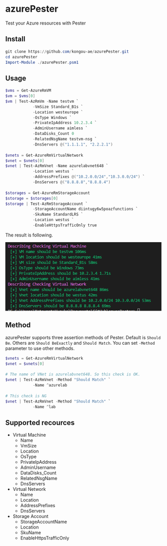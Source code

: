 # azurePester

Test your Azure resources with Pester

## Install

```powershell
git clone https://github.com/kongou-ae/azurePester.git
cd azurePester
Import-Module ./azurePester.psm1
```

## Usage

```powershell
$vms = Get-AzureRmVM
$vm = $vms[0]
$vm | Test-AzRmVm -Name testvm `
            -VmSize Standard_B1s `
            -Location westeurope `
            -OsType Windows `
            -PrivateIpAddress 10.2.3.4 `
            -AdminUsername aimless `
            -DataDisks_Count 0
            -RelatedNsgName testvm-nsg `
            -DnsServers @("1.1.1.1", "2.2.2.1")

$vnets = Get-AzureRmVirtualNetwork
$vnet = $vnets[0]
$vnet | Test-AzRmVnet -Name azurelabvnet648 `
            -Location westus `
            -AddressPrefixes @("10.2.0.0/24","10.3.0.0/24") `
            -DnsServers @("8.8.8.8","8.8.8.4")

$storages = Get-AzureRmStorageAccount
$storage = $storages[0]
$storage | Test-AzRmStorageAccount `
            -StorageAccountName diintugy6w5poazfunctions `
            -SkuName StandardLRS `
            -Location westus `
            -EnableHttpsTrafficOnly true

```

The result is following.

![](./result.PNG)


## Method

azurePester supports three assertion methods of Pester. Default is `Should Be`. Others are `Should BeExactly` and `Should Match`. You can set `-Method` parameter to use other methods.

```powershell
$vnets = Get-AzureRmVirtualNetwork
$vnet = $vnets[0]

# The name of VNet is azurelabvnet648. So this check is OK.
$vnet | Test-AzRmVnet -Method "Should Match" `
            -Name ^azurelab

# This check is NG
$vnet | Test-AzRmVnet -Method "Should Match" `
            -Name ^lab
```


## Supported recources

- Virtual Machine
  - Name
  - VmSize
  - Location
  - OsType
  - PrivateIpAddress
  - AdminUsername
  - DataDisks_Count
  - RelatedNsgName
  - DnsServers
- Virtual Network
  - Name
  - Location
  - AddressPrefixes
  - DnsServers
- Storage Account
  - StorageAccountName
  - Location
  - SkuName
  - EnableHttpsTrafficOnly